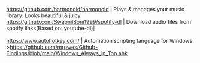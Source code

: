 https://github.com/harmonoid/harmonoid      |   Plays & manages your music library. Looks beautiful & juicy.<br />
https://github.com/SwapnilSoni1999/spotify-dl   |   Download audio files from spotify links(Based on: youtube-dl)|<br />
<br />https://www.autohotkey.com/    |   Automation scripting language for Windows.<br />
        >https://github.com/mrpwes/Github-Findings/blob/main/Windows_Always_in_Top.ahk
